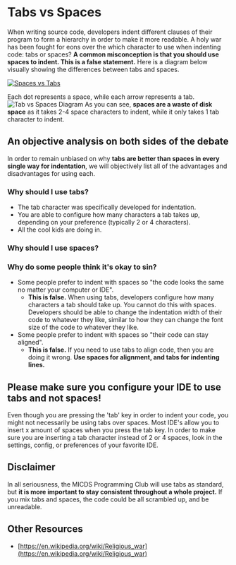 # Tabs vs Spaces
When writing source code, developers indent different clauses of their program to form a hierarchy in order to make it more readable. A holy war has been fought for eons over the which character to use when indenting code: tabs or spaces? **A common misconception is that you should use spaces to indent. This is a false statement.** Here is a diagram below visually showing the differences between tabs and spaces.

[![Spaces vs Tabs](https://i.ytimg.com/vi/SsoOG6ZeyUI/maxresdefault.jpg)](https://www.youtube.com/watch?v=SsoOG6ZeyUI)


Each dot represents a space, while each arrow represents a tab.
![Tab vs Spaces Diagram](https://github.com/michaelgira23/Programming-Club-Guides/blob/master/introduction/media/tabs_vs_spaces.png)
As you can see, **spaces are a waste of disk space** as it takes 2-4 space characters to indent, while it only takes 1 tab character to indent.

## An objective analysis on both sides of the debate
In order to remain unbiased on why **tabs are better than spaces in every single way for indentation**, we will objectively list all of the advantages and disadvantages for using each.

### Why should I use tabs?
- The tab character was specifically developed for indentation.
- You are able to configure how many characters a tab takes up, depending on your preference (typically 2 or 4 characters).
- All the cool kids are doing in.

### Why should I use spaces?

### Why do some people think it's okay to sin?
- Some people prefer to indent with spaces so "the code looks the same no matter your computer or IDE".
  - **This is false.** When using tabs, developers configure how many characters a tab should take up. You cannot do this with spaces. Developers should be able to change the indentation width of their code to whatever they like, similar to how they can change the font size of the code to whatever they like.
- Some people prefer to indent with spaces so "their code can stay aligned".
  - **This is false.** If you need to use tabs to align code, then you are doing it wrong. **Use spaces for alignment, and tabs for indenting lines.**

## **Please make sure you configure your IDE to use tabs and not spaces!**
Even though you are pressing the 'tab' key in order to indent your code, you might not necessarily be using tabs over spaces. Most IDE's allow you to insert x amount of spaces when you press the tab key. In order to make sure you are inserting a tab character instead of 2 or 4 spaces, look in the settings, config, or preferences of your favorite IDE.

## Disclaimer
In all seriousness, the MICDS Programming Club will use tabs as standard, but **it is more important to stay consistent throughout a whole project.** If you mix tabs and spaces, the code could be all scrambled up, and be unreadable.

## Other Resources
- [https://en.wikipedia.org/wiki/Religious_war](https://en.wikipedia.org/wiki/Religious_war)
